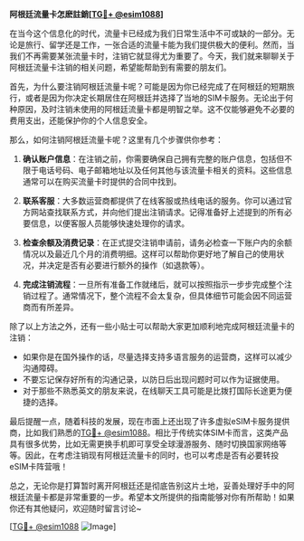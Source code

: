 **阿根廷流量卡怎麽註銷[[TG💪+ @esim1088](https://t.me/s/esim1088)]**

在当今这个信息化的时代，流量卡已经成为我们日常生活中不可或缺的一部分。无论是旅行、留学还是工作，一张合适的流量卡能为我们提供极大的便利。然而，当我们不再需要某张流量卡时，注销它就显得尤为重要了。今天，我们就来聊聊关于阿根廷流量卡注销的相关问题，希望能帮助到有需要的朋友们。

首先，为什么要注销阿根廷流量卡呢？可能是因为你已经完成了在阿根廷的短期旅行，或者是因为你决定长期居住在阿根廷并选择了当地的SIM卡服务。无论出于何种原因，及时注销未使用的阿根廷流量卡都是明智之举。这不仅能够避免不必要的费用支出，还能保护你的个人信息安全。

那么，如何注销阿根廷流量卡呢？这里有几个步骤供你参考：

1. **确认账户信息**：在注销之前，你需要确保自己拥有完整的账户信息，包括但不限于电话号码、电子邮箱地址以及任何其他与该流量卡相关的资料。这些信息通常可以在购买流量卡时提供的合同中找到。

2. **联系客服**：大多数运营商都提供了在线客服或热线电话的服务。你可以通过官方网站查找联系方式，并向他们提出注销请求。记得准备好上述提到的所有必要信息，以便客服人员能够快速处理你的请求。

3. **检查余额及消费记录**：在正式提交注销申请前，请务必检查一下账户内的余额情况以及最近几个月的消费明细。这样可以帮助你更好地了解自己的使用状况，并决定是否有必要进行额外的操作（如退款等）。

4. **完成注销流程**：一旦所有准备工作就绪后，就可以按照指示一步步完成整个注销过程了。通常情况下，整个流程不会太复杂，但具体细节可能会因不同运营商而有所差异。

除了以上方法之外，还有一些小贴士可以帮助大家更加顺利地完成阿根廷流量卡的注销：

- 如果你是在国外操作的话，尽量选择支持多语言服务的运营商，这样可以减少沟通障碍。
- 不要忘记保存好所有的沟通记录，以防日后出现问题时可以作为证据使用。
- 对于那些不熟悉英文的朋友来说，在线聊天工具可能是比拨打国际长途更为便捷的选择。

最后提醒一点，随着科技的发展，现在市面上还出现了许多虚拟eSIM卡服务提供商，比如我们熟悉的[TG💪+ @esim1088](https://t.me/s/esim1088)。相比于传统实体SIM卡而言，这类产品具有很多优势，比如无需更换手机即可享受全球漫游服务、随时切换国家网络等等。因此，在考虑注销现有阿根廷流量卡的同时，也可以考虑是否有必要转投eSIM卡阵营哦！

总之，无论你是打算暂时离开阿根廷还是彻底告别这片土地，妥善处理好手中的阿根廷流量卡都是非常重要的一步。希望本文所提供的指南能够对你有所帮助！如果你还有其他疑问，欢迎随时留言讨论~

[[TG💪+ @esim1088](https://t.me/s/esim1088) ![Image](https://i.postimg.cc/4NQfJmqS/Snipaste-2025-05-13-00-14-12.png)]